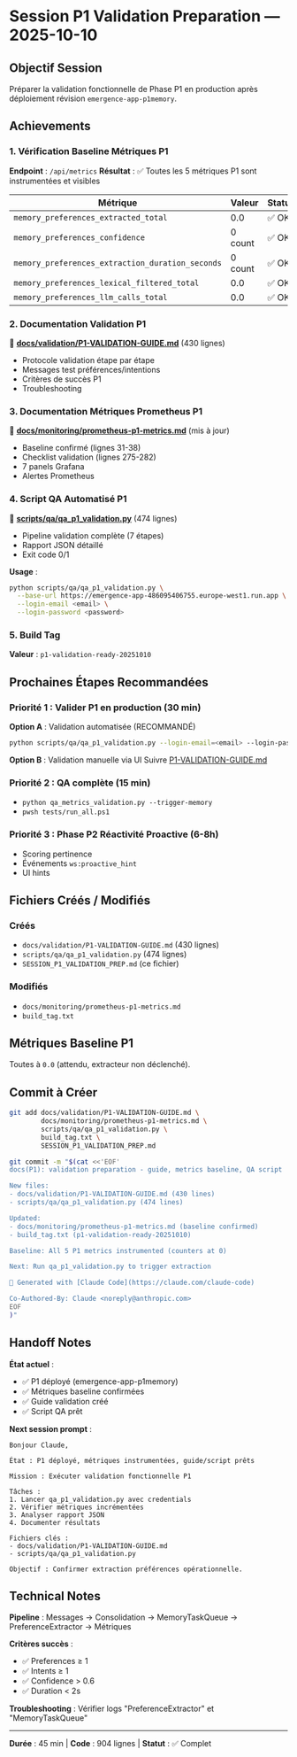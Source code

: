 # Session P1 Validation Preparation — 2025-10-10

## Objectif Session

Préparer la validation fonctionnelle de Phase P1 en production après déploiement révision `emergence-app-p1memory`.

## Achievements

### 1. Vérification Baseline Métriques P1

**Endpoint** : `/api/metrics`
**Résultat** : ✅ Toutes les 5 métriques P1 sont instrumentées et visibles

| Métrique | Valeur | Statut |
|----------|--------|--------|
| `memory_preferences_extracted_total` | 0.0 | ✅ OK |
| `memory_preferences_confidence` | 0 count | ✅ OK |
| `memory_preferences_extraction_duration_seconds` | 0 count | ✅ OK |
| `memory_preferences_lexical_filtered_total` | 0.0 | ✅ OK |
| `memory_preferences_llm_calls_total` | 0.0 | ✅ OK |

### 2. Documentation Validation P1

📄 **[docs/validation/P1-VALIDATION-GUIDE.md](docs/validation/P1-VALIDATION-GUIDE.md)** (430 lignes)
- Protocole validation étape par étape
- Messages test préférences/intentions
- Critères de succès P1
- Troubleshooting

### 3. Documentation Métriques Prometheus P1

📄 **[docs/monitoring/prometheus-p1-metrics.md](docs/monitoring/prometheus-p1-metrics.md)** (mis à jour)
- Baseline confirmé (lignes 31-38)
- Checklist validation (lignes 275-282)
- 7 panels Grafana
- Alertes Prometheus

### 4. Script QA Automatisé P1

📄 **[scripts/qa/qa_p1_validation.py](scripts/qa/qa_p1_validation.py)** (474 lignes)
- Pipeline validation complète (7 étapes)
- Rapport JSON détaillé
- Exit code 0/1

**Usage** :
```bash
python scripts/qa/qa_p1_validation.py \
  --base-url https://emergence-app-486095406755.europe-west1.run.app \
  --login-email <email> \
  --login-password <password>
```

### 5. Build Tag

**Valeur** : `p1-validation-ready-20251010`

## Prochaines Étapes Recommandées

### Priorité 1 : Valider P1 en production (30 min)

**Option A** : Validation automatisée (RECOMMANDÉ)
```bash
python scripts/qa/qa_p1_validation.py --login-email=<email> --login-password=<password>
```

**Option B** : Validation manuelle via UI
Suivre [P1-VALIDATION-GUIDE.md](docs/validation/P1-VALIDATION-GUIDE.md)

### Priorité 2 : QA complète (15 min)
- `python qa_metrics_validation.py --trigger-memory`
- `pwsh tests/run_all.ps1`

### Priorité 3 : Phase P2 Réactivité Proactive (6-8h)
- Scoring pertinence
- Événements `ws:proactive_hint`
- UI hints

## Fichiers Créés / Modifiés

### Créés
- `docs/validation/P1-VALIDATION-GUIDE.md` (430 lignes)
- `scripts/qa/qa_p1_validation.py` (474 lignes)
- `SESSION_P1_VALIDATION_PREP.md` (ce fichier)

### Modifiés
- `docs/monitoring/prometheus-p1-metrics.md`
- `build_tag.txt`

## Métriques Baseline P1

Toutes à `0.0` (attendu, extracteur non déclenché).

## Commit à Créer

```bash
git add docs/validation/P1-VALIDATION-GUIDE.md \
        docs/monitoring/prometheus-p1-metrics.md \
        scripts/qa/qa_p1_validation.py \
        build_tag.txt \
        SESSION_P1_VALIDATION_PREP.md

git commit -m "$(cat <<'EOF'
docs(P1): validation preparation - guide, metrics baseline, QA script

New files:
- docs/validation/P1-VALIDATION-GUIDE.md (430 lines)
- scripts/qa/qa_p1_validation.py (474 lines)

Updated:
- docs/monitoring/prometheus-p1-metrics.md (baseline confirmed)
- build_tag.txt (p1-validation-ready-20251010)

Baseline: All 5 P1 metrics instrumented (counters at 0)

Next: Run qa_p1_validation.py to trigger extraction

🤖 Generated with [Claude Code](https://claude.com/claude-code)

Co-Authored-By: Claude <noreply@anthropic.com>
EOF
)"
```

## Handoff Notes

**État actuel** :
- ✅ P1 déployé (emergence-app-p1memory)
- ✅ Métriques baseline confirmées
- ✅ Guide validation créé
- ✅ Script QA prêt

**Next session prompt** :
```
Bonjour Claude,

État : P1 déployé, métriques instrumentées, guide/script prêts

Mission : Exécuter validation fonctionnelle P1

Tâches :
1. Lancer qa_p1_validation.py avec credentials
2. Vérifier métriques incrémentées
3. Analyser rapport JSON
4. Documenter résultats

Fichiers clés :
- docs/validation/P1-VALIDATION-GUIDE.md
- scripts/qa/qa_p1_validation.py

Objectif : Confirmer extraction préférences opérationnelle.
```

## Technical Notes

**Pipeline** : Messages → Consolidation → MemoryTaskQueue → PreferenceExtractor → Métriques

**Critères succès** :
- ✅ Preferences ≥ 1
- ✅ Intents ≥ 1
- ✅ Confidence > 0.6
- ✅ Duration < 2s

**Troubleshooting** : Vérifier logs "PreferenceExtractor" et "MemoryTaskQueue"

---

**Durée** : 45 min | **Code** : 904 lignes | **Statut** : ✅ Complet
